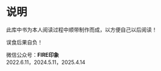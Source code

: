 # 说明
   
此库中书为本人阅读过程中顺带制作而成，以方便自己以后阅读！   
   
误食后果自负！   
   
微信公众号：**FIRE印象**   
2022.6.11，2024.5.11，2025.4.14
